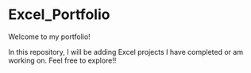 # Excel_Portfolio

Welcome to my portfolio!

In this repository, I will be adding Excel projects I have completed or am working on. Feel free to explore!!
